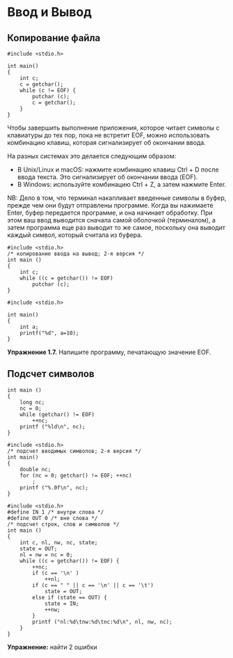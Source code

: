 # Ввод и Вывод

##  Копирование файла
```
#include <stdio.h>

int main()
{
    int c;
    c = getchar();
    while (c != EOF) {
        putchar (c);
        c = getchar();
    }
}
```

Чтобы завершить выполнение приложения, которое читает символы с клавиатуры до тех пор, пока не встретит EOF, можно использовать комбинацию клавиш, которая сигнализирует об окончании ввода.

На разных системах это делается следующим образом:
* В Unix/Linux и macOS: нажмите комбинацию клавиш Ctrl + D после ввода текста. Это сигнализирует об окончании ввода (EOF).
* В Windows: используйте комбинацию Ctrl + Z, а затем нажмите Enter.

NB: Дело в том, что терминал накапливает введенные символы в буфер, прежде чем они будут отправлены программе. Когда вы нажимаете Enter, буфер передается программе, и она начинает обработку. При этом ваш ввод выводится сначала самой оболочкой (терминалом), а затем программа еще раз выводит то же самое, поскольку она выводит каждый символ, который считала из буфера.

```
#include <stdio.h>
/* копирование ввода на вывод; 2-я версия */
int main ()
{
    int с;
    while ((с = getchar()) != EOF)
        putchar (c);
}
```

```
#include <stdio.h>

int main()
{
    int a;
    printf("%d", a=10);
}
```

**Упражнение 1.7.** Напишите программу, печатающую значение EOF.

## Подсчет символов

```
int main ()
{
    long nc;
    nc = 0;
    while (getchar() != EOF)
        ++nc;
    printf ("%ld\n", nc);
}
```

```
#include <stdio.h>
/* подсчет вводимых символов; 2-я версия */
int main()
{
    double nc;
    for (nc = 0; getchar() != EOF; ++nc)
        ;
    printf ("%.0f\n", nc);
}
```

```
#include <stdio.h>
#define IN 1 /* внутри слова */
#define OUT 0 /* вне слова */
/* подсчет строк, слов и символов */
int main ()
{
    int c, nl, nw, nc, state;
    state = OUT;
    nl = nw = nc = 0;
    while ((c = getchar()) != EOF) {
        ++nc;
        if (c == '\n' )
            ++nl;
        if (c == " " || c == '\n' || c == '\t')
            state = OUT;
        else if (state == OUT) {
            state = IN;
            ++nw; 
        }
        printf ("nl:%d\tnw:%d\tnc:%d\n", nl, nw, nc);
    }
}
```

**Упражнение:** найти 2 ошибки
